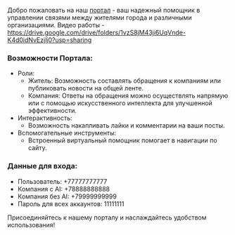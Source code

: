 Добро пожаловать на наш [портал](https://domovoy-24.ru/#/login) - ваш надежный помощник в управлении связями между жителями города и различными организациями.
Видео работы - https://drive.google.com/drive/folders/1vzS8jM43ji6UqVnde-K4d0idNvEzjlj0?usp=sharing

### Возможности Портала:
- Роли:
  - Житель: Возможность составлять обращения к компаниям или публиковать новости на общей ленте.
  - Компания: Ответы на обращения можно осуществлять напрямую или с помощью искусственного интеллекта для улучшенной эффективности.
- Интерактивность:
  - Возможность накапливать лайки и комментарии на ваши посты.
- Вспомогательные инструменты:
  - Встроенный виртуальный помощник помогает в навигации по сайту.

### Данные для входа:
- Пользователь: +77777777777
- Компания с AI: +78888888888
- Компания без AI: +79999999999
- Пароль для всех аккаунтов: 11111111

Присоединяйтесь к нашему порталу и наслаждайтесь удобством использования!